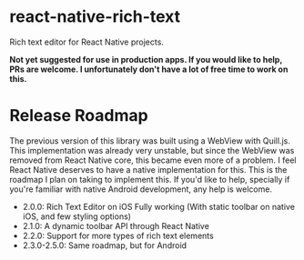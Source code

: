 # react-native-rich-text

Rich text editor for React Native projects.

**Not yet suggested for use in production apps. If you would like to help, PRs are welcome. I unfortunately don't have a lot of free time to work on this.**

# Release Roadmap

The previous version of this library was built using a WebView with Quill.js. This implementation was already very unstable, but since the WebView was removed from React Native core, this
became even more of a problem. I feel React Native deserves to have a native implementation for this. This is the roadmap I plan on taking to implement this. If you'd like to help, specially if
you're familiar with native Android development, any help is welcome.

- 2.0.0: Rich Text Editor on iOS Fully working (With static toolbar on native iOS, and few styling options)
- 2.1.0: A dynamic toolbar API through React Native
- 2.2.0: Support for more types of rich text elements
- 2.3.0-2.5.0: Same roadmap, but for Android
